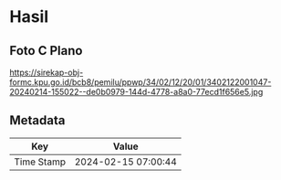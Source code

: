 # Hasil

## Foto C Plano

https://sirekap-obj-formc.kpu.go.id/bcb8/pemilu/ppwp/34/02/12/20/01/3402122001047-20240214-155022--de0b0979-144d-4778-a8a0-77ecd1f656e5.jpg


## Metadata

| Key        | Value               |
| ---------- | ------------------- |
| Time Stamp | 2024-02-15 07:00:44 |



